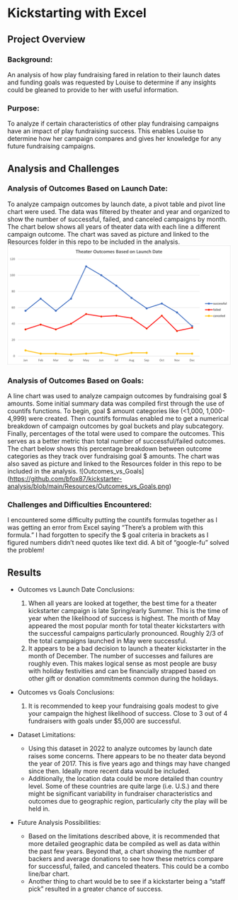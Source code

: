 # Kickstarting with Excel

## Project Overview

### Background:
An analysis of how play fundraising fared in relation to their launch dates and funding goals was requested by Louise to determine if any insights could be gleaned to provide to her with useful information.

### Purpose:
To analyze if certain characteristics of other play fundraising campaigns have an impact of play fundraising success. This enables Louise to determine how her campaign compares and gives her knowledge for any future fundraising campaigns.

## Analysis and Challenges

### Analysis of Outcomes Based on Launch Date:
To analyze campaign outcomes by launch date, a pivot table and pivot line chart were used. The data was filtered by theater and year and organized to show the number of successful, failed, and canceled campaigns by month. The chart below shows all years of theater data with each line a different campaign outcome. The chart was saved as picture and linked to the Resources folder in this repo to be included in the analysis.
![Theater_Outcomes_vs_Launch](https://github.com/bfox87/kickstarter-analysis/blob/main/Resources/Theater_Outcomes_vs_Launch.png)

### Analysis of Outcomes Based on Goals:
A line chart was used to analyze campaign outcomes by fundraising goal $ amounts. Some initial summary data was compiled first through the use of countifs functions. To begin, goal $ amount categories like (<1,000, 1,000-4,999) were created. Then countifs formulas enabled me to get a numerical breakdown of campaign outcomes by goal buckets and play subcategory. Finally, percentages of the total were used to compare the outcomes. This serves as a better metric than total number of successful/failed outcomes. The chart below shows this percentage breakdown between outcome categories as they track over fundraising goal $ amounts. The chart was also saved as picture and linked to the Resources folder in this repo to be included in the analysis.
![Outcomes_vs_Goals] (https://github.com/bfox87/kickstarter-analysis/blob/main/Resources/Outcomes_vs_Goals.png)

### Challenges and Difficulties Encountered:
I encountered some difficulty putting the countifs formulas together as I was getting an error from Excel saying “There’s a problem with this formula.” I had forgotten to specify the $ goal criteria in brackets as I figured numbers didn’t need quotes like text did. A bit of “google-fu” solved the problem!

## Results
- Outcomes vs Launch Date Conclusions:
    1. When all years are looked at together, the best time for a theater kickstarter campaign is late Spring/early Summer. This is the time of year when the likelihood of success is highest. The month of May appeared the most popular month for total theater kickstarters with the successful campaigns particularly pronounced. Roughly 2/3 of the total campaigns launched in May were successful.
    2. It appears to be a bad decision to launch a theater kickstarter in the month of December. The number of successes and failures are roughly even. This makes logical sense as most people are busy with holiday festivities and can be financially strapped based on other gift or donation commitments common during the holidays.

- Outcomes vs Goals Conclusions:
    1. It is recommended to keep your fundraising goals modest to give your campaign the highest likelihood of success. Close to 3 out of 4 fundraisers with goals under $5,000 are successful.

- Dataset Limitations:
    - Using this dataset in 2022 to analyze outcomes by launch date raises some concerns. There appears to be no theater data beyond the year of 2017. This is five years ago and things may have changed since then. Ideally more recent data would be included.
    - Additionally, the location data could be more detailed than country level. Some of these countries are quite large (i.e. U.S.) and there might be significant variability in fundraiser characteristics and outcomes due to geographic region, particularly city the play will be held in.

- Future Analysis Possibilities:
    - Based on the limitations described above, it is recommended that more detailed geographic data be compiled as well as data within the past few years. Beyond that, a chart showing the number of backers and average donations to see how these metrics compare for successful, failed, and canceled theaters. This could be a combo line/bar chart.
    - Another thing to chart would be to see if a kickstarter being a “staff pick” resulted in a greater chance of success.
